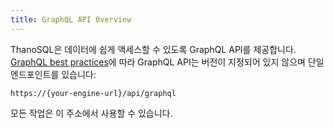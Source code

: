 ```yaml
---
title: GraphQL API Overview
---
```


ThanoSQL은 데이터에 쉽게 액세스할 수 있도록 GraphQL API를 제공합니다. [GraphQL best practices](https://graphql.org/learn/best-practices/)에 따라 GraphQL API는 버전이 지정되어 있지 않으며 단일 엔드포인트를 있습니다:

```plaintext
https://{your-engine-url}/api/graphql
```

모든 작업은 이 주소에서 사용할 수 있습니다.
